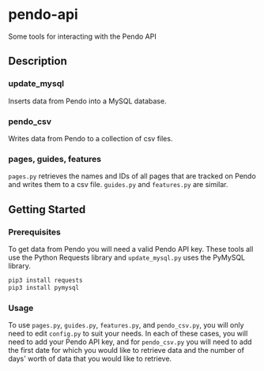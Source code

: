 # pendo-api
Some tools for interacting with the Pendo API

## Description

### update_mysql
Inserts data from Pendo into a MySQL database.

### pendo_csv
Writes data from Pendo to a collection of csv files.

### pages, guides, features
`pages.py` retrieves the names and IDs of all pages that are tracked on Pendo and writes them to a csv file.
`guides.py` and `features.py` are similar.

## Getting Started

### Prerequisites
To get data from Pendo you will need a valid Pendo API key.
These tools all use the Python Requests library and `update_mysql.py` uses the PyMySQL library.

```bash
pip3 install requests 
pip3 install pymysql
```

### Usage
To use `pages.py`, `guides.py`, `features.py`, and `pendo_csv.py`, you will only need to edit `config.py` to suit your needs.
In each of these cases, you will need to add your Pendo API key, and for `pendo_csv.py` you will need to add the first date for which you would like to retrieve data and the number of days' worth of data that you would like to retrieve.